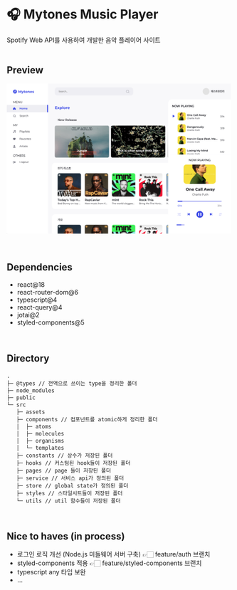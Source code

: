 # 🎧 Mytones Music Player

Spotify Web API를 사용하여 개발한 음악 플레이어 사이트
<br/>
<br/>

## Preview
![미리보기](/public/img-screenshot-mytones.png)

<br/>

## Dependencies

- react@18
- react-router-dom@6
- typescript@4
- react-query@4
- jotai@2
- styled-components@5

<br/>

## Directory

```
.
├─ @types // 전역으로 쓰이는 type을 정리한 폴더
├─ node_modules
├─ public
└─ src
   ├─ assets
   ├─ components // 컴포넌트를 atomic하게 정리한 폴더
   │  ├─ atoms
   │  ├─ molecules
   │  ├─ organisms
   │  └─ templates
   ├─ constants // 상수가 저장된 폴더
   ├─ hooks // 커스텀된 hook들이 저장된 폴더
   ├─ pages // page 들이 저장된 폴더
   ├─ service // 서비스 api가 정의된 폴더
   ├─ store // global state가 정의된 폴더
   ├─ styles // 스타일시트들이 저장된 폴더
   └─ utils // util 함수들이 저장된 폴더
```

<br/>

## Nice to haves (in process)
- 로그인 로직 개선 (Node.js 미들웨어 서버 구축) 👉🏻 feature/auth 브랜치
- styled-components 적용 👉🏻 feature/styled-components 브랜치
- typescript any 타입 보완
- ...

<br/>
